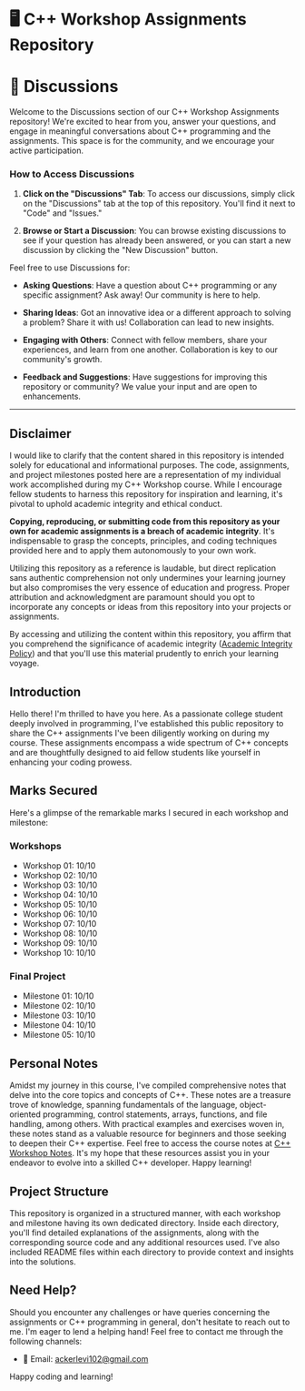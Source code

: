 # 🖥️ C++ Workshop Assignments Repository

# 💬 Discussions

Welcome to the Discussions section of our C++ Workshop Assignments repository! We're excited to hear from you, answer your questions, and engage in meaningful conversations about C++ programming and the assignments. This space is for the community, and we encourage your active participation.

### How to Access Discussions

1. **Click on the "Discussions" Tab**: To access our discussions, simply click on the "Discussions" tab at the top of this repository. You'll find it next to "Code" and "Issues."

2. **Browse or Start a Discussion**: You can browse existing discussions to see if your question has already been answered, or you can start a new discussion by clicking the "New Discussion" button.

Feel free to use Discussions for:

- **Asking Questions**: Have a question about C++ programming or any specific assignment? Ask away! Our community is here to help.

- **Sharing Ideas**: Got an innovative idea or a different approach to solving a problem? Share it with us! Collaboration can lead to new insights.

- **Engaging with Others**: Connect with fellow members, share your experiences, and learn from one another. Collaboration is key to our community's growth.

- **Feedback and Suggestions**: Have suggestions for improving this repository or community? We value your input and are open to enhancements.

---


## Disclaimer

I would like to clarify that the content shared in this repository is intended solely for educational and informational purposes. The code, assignments, and project milestones posted here are a representation of my individual work accomplished during my C++ Workshop course. While I encourage fellow students to harness this repository for inspiration and learning, it's pivotal to uphold academic integrity and ethical conduct.

**Copying, reproducing, or submitting code from this repository as your own for academic assignments is a breach of academic integrity**. It's indispensable to grasp the concepts, principles, and coding techniques provided here and to apply them autonomously to your own work.

Utilizing this repository as a reference is laudable, but direct replication sans authentic comprehension not only undermines your learning journey but also compromises the very essence of education and progress. Proper attribution and acknowledgment are paramount should you opt to incorporate any concepts or ideas from this repository into your projects or assignments.

By accessing and utilizing the content within this repository, you affirm that you comprehend the significance of academic integrity ([Academic Integrity Policy](https://www.senecacollege.ca/about/policies/academic-integrity-policy.html)) and that you'll use this material prudently to enrich your learning voyage.

## Introduction

Hello there! I'm thrilled to have you here. As a passionate college student deeply involved in programming, I've established this public repository to share the C++ assignments I've been diligently working on during my course. These assignments encompass a wide spectrum of C++ concepts and are thoughtfully designed to aid fellow students like yourself in enhancing your coding prowess.

## Marks Secured

Here's a glimpse of the remarkable marks I secured in each workshop and milestone:

### Workshops
- Workshop 01: 10/10
- Workshop 02: 10/10
- Workshop 03: 10/10
- Workshop 04: 10/10
- Workshop 05: 10/10
- Workshop 06: 10/10
- Workshop 07: 10/10
- Workshop 08: 10/10
- Workshop 09: 10/10
- Workshop 10: 10/10

### Final Project
- Milestone 01: 10/10
- Milestone 02: 10/10
- Milestone 03: 10/10
- Milestone 04: 10/10
- Milestone 05: 10/10

## Personal Notes

Amidst my journey in this course, I've compiled comprehensive notes that delve into the core topics and concepts of C++. These notes are a treasure trove of knowledge, spanning fundamentals of the language, object-oriented programming, control statements, arrays, functions, and file handling, among others. With practical examples and exercises woven in, these notes stand as a valuable resource for beginners and those seeking to deepen their C++ expertise. Feel free to access the course notes at [C++ Workshop Notes](https://github.com/LeviAcker25/C--Plus-Plus-Notes). It's my hope that these resources assist you in your endeavor to evolve into a skilled C++ developer. Happy learning!

## Project Structure

This repository is organized in a structured manner, with each workshop and milestone having its own dedicated directory. Inside each directory, you'll find detailed explanations of the assignments, along with the corresponding source code and any additional resources used. I've also included README files within each directory to provide context and insights into the solutions.

## Need Help?

Should you encounter any challenges or have queries concerning the assignments or C++ programming in general, don't hesitate to reach out to me. I'm eager to lend a helping hand! Feel free to contact me through the following channels:

- 📧 Email: ackerlevi102@gmail.com

Happy coding and learning!
